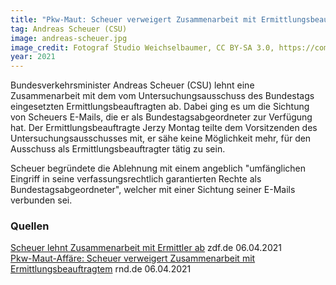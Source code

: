 ```yaml
---
title: "Pkw-Maut: Scheuer verweigert Zusammenarbeit mit Ermittlungsbeauftragtem"
tag: Andreas Scheuer (CSU)
image: andreas-scheuer.jpg
image_credit: Fotograf Studio Weichselbaumer, CC BY-SA 3.0, https://commons.wikimedia.org/w/index.php?curid=66015351
year: 2021
---
```


Bundesverkehrsminister Andreas Scheuer (CSU) lehnt eine Zusammenarbeit mit dem vom Untersuchungsausschuss des Bundestags eingesetzten Ermittlungsbeauftragten ab.
Dabei ging es um die Sichtung von Scheuers E-Mails, die er als Bundestagsabgeordneter zur Verfügung hat. Der Ermittlungsbeauftragte Jerzy Montag teilte
dem Vorsitzenden des Untersuchungsausschusses mit, er sähe keine Möglichkeit mehr, für den Ausschuss als Ermittlungsbeauftragter tätig zu sein.

Scheuer begründete die Ablehnung mit einem angeblich "umfänglichen Eingriff in seine verfassungsrechtlich garantierten Rechte als Bundestagsabgeordneter", welcher
mit einer Sichtung seiner E-Mails verbunden sei.

<!--more-->

### Quellen

[Scheuer lehnt Zusammenarbeit mit Ermittler ab][zdf] zdf.de 06.04.2021  
[Pkw-Maut-Affäre: Scheuer verweigert Zusammenarbeit mit Ermittlungsbeauftragtem][rnd] rnd.de 06.04.2021  

[zdf]: https://www.zdf.de/nachrichten/politik/scheuer-maut-ermittlung-100.html
[rnd]: https://www.rnd.de/politik/pkw-maut-affare-scheuer-verweigert-zusammenarbeit-mit-ermittlungsbeauftragtem-3I6CSGFLUMUHOTNHYK2OTPIB3Q.html



